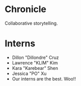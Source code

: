 # Chronicle

Collaborative storytelling.

# Interns

*	Dillon "Dillondre" Cruz
*	Lawrence "KLIM" Kim
*	Kara "Karebear" Shen
*	Jessica "PO" Xu
*	Our interns are the best.  Woo!! 
